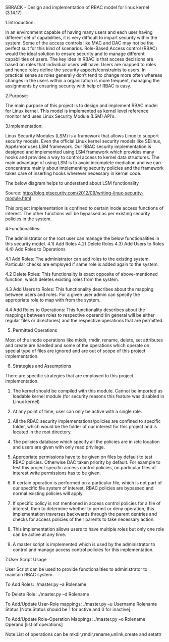 SBRACK - Design and implementation of RBAC model for linux kernel (3.14.17)


1.Introduction:

In an environment capable of having many users and each user having different set of capabilities, 
it is very difficult to impart security within the system. Some of the access controls like MAC 
and DAC may not be the perfect suit for this kind of scenarios. Role-Based Access control (RBAC) 
would the ideal solution to ensure security and to manage different capabilities of users. 
The key idea in RBAC is that access decisions are based on roles that individual users will have. 
Users are mapped to roles and hence roles define the security aspects/constraints to users. 
In practical sense as roles generally don’t tend to change more often whereas changes in the users 
within a organization is more frequent, managing the assignments by ensuring security with help of RBAC is easy.

2.Purpose:

The main purpose of this project is to design and implement RBAC model for Linux kernel. 
This model is implemented as kernel level reference monitor and uses Linux Security Module (LSM) API’s.  

3.Implementation:

Linux Security Modules (LSM) is a framework that allows Linux to support security models. 
Even the official Linux kernel security models like SElinux, AppArmor uses LSM framework. 
Our RBAC security implementation is designed and implemented using LSM framework which provides 
many hooks and provides a way to control access to kernel data structures. 
The main advantage of using LSM is to avoid incomplete mediation and we can concentrate mainly
about implementing security policies and the framework takes care of inserting hooks wherever necessary in kernel code.

The below diagram helps to understand about LSM functionality
	 
Source:   http://blog.ptsecurity.com/2012/09/writing-linux-security-module.html


This project implementation is confined to certain inode access functions of interest. 
The other functions will be bypassed as per existing security policies in the system.

4.Functionalities:

The administrator or the root user can manage the below functionalities in this security model.
4.1) Add Roles
4.2) Delete Roles
4.3) Add Users to Roles
4.4) Add Roles to Operations


  4.1 Add Roles:
      The administrator can add roles to the existing system. Particular checks are employed if 
      same role is added again to the system.

  4.2 Delete Roles:
      This functionality is exact opposite of above-mentioned function, which deletes existing roles from the system.

  4.3 Add Users to Roles:
      This functionality describes about the mapping between users and roles. For a given user 
      admin can specify the appropriate role to map with from the system.

  4.4 Add Roles to Operations:
      This functionality describes about the mappings between roles to respective operand 
      (in general will be either regular files or directories) and the respective operations that are permitted.

5. Permitted Operations

  Most of the inode operations like mkdir, rmdir, rename, delete, set attributes 
  and create are handled and some of the operations which operate on special type of files are 
  ignored and are out of scope of this project implementation.

6. Strategies and Assumptions

There are specific strategies that are employed to this project implementation.
1)	The kernel should be compiled with this module. Cannot be imported as loadable kernel module
  (for security reasons this feature was disabled in Linux kernel)
2)	At any point of time, user can only be active with a single role.

3)	All the RBAC security implementations/policies are confined to specific folder, 
    which would be the folder of our interest for this project and is located in the root directory.

4)	The policies database which specify all the policies are in /etc location and users are given with only read privilege.

5)	Appropriate permissions have to be given on files by default to test RBAC policies. 
    Otherwise DAC taken priority by default. For example to test this project specific access control policies, 
    on particular files of interest write permissions has to be given.
    
6)	If certain operation is performed on a particular file, which is not part of our specific 
    file system of interest, RBAC policies are bypassed and normal existing policies will apply.
    
7)	If specific policy is not mentioned in access control policies for a file of interest, then to 
    determine whether to permit or deny operation, this implementation traverses backwards through the parent
    dentries and checks for access policies of their parents to take necessary action.
    
8)	This implementation allows users to have multiple roles but only one role can be active at any time.

9)	A master script is implemented which is used by the administrator to control and manage access control policies for this implementation.

7.User Script Usage

User Script can be used to provide functionalities to administrator to maintain RBAC system.

To Add Roles:
./master.py –a Rolename

To Delete Role:
./master.py –d Rolename

To Add/Update User-Role mappings:
./master.py –u Username Rolename Status [Note:Status should be 1 for active and 0 for inactive]	

To Add/Update Role-Operation Mappings:
./master.py –o Rolename Operand [list of operations]

Note:List of operations can be mkdir,rmdir,rename,unlink,create and setattr
